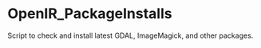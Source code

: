 OpenIR_PackageInstalls
======================

Script to check and install latest GDAL, ImageMagick, and other packages.